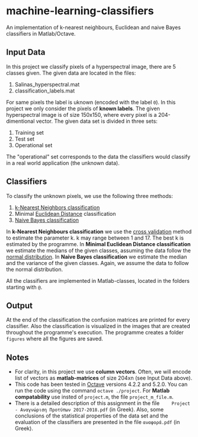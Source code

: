 # machine-learning-classifiers
An implementation of k-nearest neighbours, Euclidean and naive Bayes classifiers in Matlab/Octave.

## Input Data

In this project we classify pixels of a hyperspectral image, there are 5 classes given. The given data are located in the files:

1. Salinas_hyperspectral.mat
2. classification_labels.mat

For same pixels the label is uknown (encoded with the label ```0```). In this project we only consider the pixels of **known labels**. The given hyperspectral image is of size 150x150, where every pixel is a 204-dimentional vector. The given data set is divided in three sets:

1. Training set
2. Test set
3. Operational set

The "operational" set corresponds to the data the classifiers would classify in a real world application (the unknown data).

## Classifiers

To classify the unknown pixels, we use the following three methods:

1. [k-Nearest Neighbors classification](https://en.wikipedia.org/wiki/K-nearest_neighbors_algorithm)
2. Minimal [Euclidean Distance](https://en.wikipedia.org/wiki/Euclidean_distance) classification
3. [Naive Bayes classification](https://en.wikipedia.org/wiki/Naive_Bayes_classifier)

In **k-Nearest Neighbours classification** we use the [cross validation](https://en.wikipedia.org/wiki/Cross-validation_(statistics)) method to estimate the parameter k. k may range between 1 and 17. The best k is estimated by the programme. In **Minimal Euclidean Distance classification** we estimate the medians of the given classes, assuming the data follow the [normal distribution](https://en.wikipedia.org/wiki/Normal_distribution). In **Naive Bayes classification** we estimate the median and the variance of the given classes. Again, we assume the data to follow the normal distribution.

All the classifiers are implemented in Matlab-classes, located in the folders starting with ```@```.

## Output

At the end of the classification the confusion matrices are printed for every classifier. Also the classification is visualized in the images that are created throughout the programme's execution. The programme creates a folder ```figures``` where all the figures are saved.

## Notes
* For clarity, in this project we use **column vectors**. Often, we will encode list of vectors as **matlab-matrices** of size 204xn (see Input Data above).
* This code has been tested in [Octave](https://www.gnu.org/software/octave/) versions 4.2.2 and 5.2.0. You can run the code using the command ```octave ./project```. For **Matlab compatability** use insted of ```project.m```, the file ```project_m_file.m```.
* There is a detailed description of this assignment in the file ``` 	Project - Αναγνώριση Προτύπων 2017-2018.pdf``` (in Greek). Also, some conclusions of the statistical properties of the data set and the evaluation of the classifiers are presented in the file ```αναφορά.pdf``` (in Greek).

